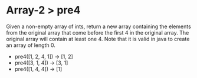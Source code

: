 # Array-2 > pre4

Given a non-empty array of ints, return a new array containing the elements from the original array that come before the first 4 in the original array. The original array will contain at least one 4. Note that it is valid in java to create an array of length 0.

- pre4([1, 2, 4, 1]) → [1, 2]
- pre4([3, 1, 4]) → [3, 1]
- pre4([1, 4, 4]) → \[1\]